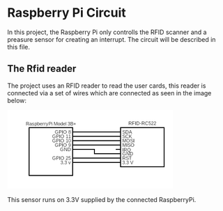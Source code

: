 # Raspberry Pi Circuit

In this project, the Raspberry Pi only controlls the RFID scanner and a preasure sensor for creating an interrupt. The circuit will be described in this file.


## The Rfid reader

The project uses an RFID reader to read the user cards, this reader is connected via a set of wires which are connected as seen in the image below:

![RFID Sensor Circuit Diagram](img/RFIDcircuit.png)

This sensor runs on 3.3V supplied by the connected RaspberryPi.